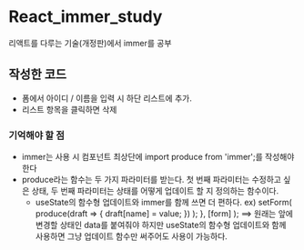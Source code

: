 # React_immer_study
리액트를 다루는 기술(개정판)에서 immer를 공부
## 작성한 코드 
- 폼에서 아이디 / 이름을 입력 시 하단 리스트에 추가.
- 리스트 항목을 클릭하면 삭제
### 기억해야 할 점
- immer는 사용 시 컴포넌트 최상단에 import produce from 'immer';를 작성해야 한다
- produce라는 함수는 두 가지 파라미터를 받는다. 첫 번째 파라미터는 수정하고 싶은 상태, 두 번째 파라미터는 상태를 어떻게 업데이트 할 지
  정의하는 함수이다.
  - useState의 함수형 업데이트와 immer를 함께 쓰면 더 편하다.
  ex)       setForm(
        produce(draft => {
          draft[name] = value;
        })
      );
    },
    [form]
  );
==> 원래는 앞에 변경할 상태인 data를 붙여줘야 하지만 useState의 함수형 업데이트와 함께 사용하면 그냥 업데이트 함수만 써주어도 사용이 가능하다.
